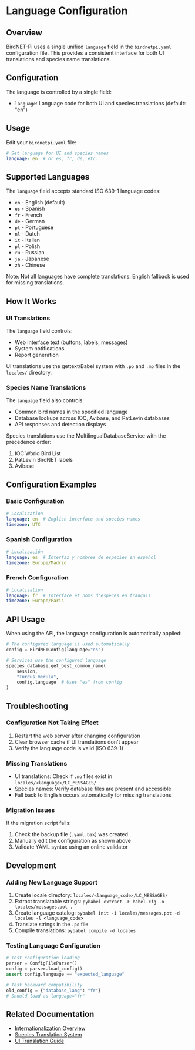 # Language Configuration

## Overview

BirdNET-Pi uses a single unified `language` field in the `birdnetpi.yaml` configuration file. This provides a consistent interface for both UI translations and species name translations.

## Configuration

The language is controlled by a single field:
- `language`: Language code for both UI and species translations (default: "en")

## Usage

Edit your `birdnetpi.yaml` file:
```yaml
# Set language for UI and species names
language: en  # or es, fr, de, etc.
```

## Supported Languages

The `language` field accepts standard ISO 639-1 language codes:
- `en` - English (default)
- `es` - Spanish
- `fr` - French
- `de` - German
- `pt` - Portuguese
- `nl` - Dutch
- `it` - Italian
- `pl` - Polish
- `ru` - Russian
- `ja` - Japanese
- `zh` - Chinese

Note: Not all languages have complete translations. English fallback is used for missing translations.

## How It Works

### UI Translations
The `language` field controls:
- Web interface text (buttons, labels, messages)
- System notifications
- Report generation

UI translations use the gettext/Babel system with `.po` and `.mo` files in the `locales/` directory.

### Species Name Translations
The `language` field also controls:
- Common bird names in the specified language
- Database lookups across IOC, Avibase, and PatLevin databases
- API responses and detection displays

Species translations use the MultilingualDatabaseService with the precedence order:
1. IOC World Bird List
2. PatLevin BirdNET labels
3. Avibase

## Configuration Examples

### Basic Configuration
```yaml
# Localization
language: en  # English interface and species names
timezone: UTC
```

### Spanish Configuration
```yaml
# Localización
language: es  # Interfaz y nombres de especies en español
timezone: Europe/Madrid
```

### French Configuration
```yaml
# Localisation
language: fr  # Interface et noms d'espèces en français
timezone: Europe/Paris
```

## API Usage

When using the API, the language configuration is automatically applied:

```python
# The configured language is used automatically
config = BirdNETConfig(language="es")

# Services use the configured language
species_database.get_best_common_name(
    session,
    "Turdus merula",
    config.language  # Uses "es" from config
)
```

## Troubleshooting

### Configuration Not Taking Effect
1. Restart the web server after changing configuration
2. Clear browser cache if UI translations don't appear
3. Verify the language code is valid (ISO 639-1)

### Missing Translations
- UI translations: Check if `.mo` files exist in `locales/<language>/LC_MESSAGES/`
- Species names: Verify database files are present and accessible
- Fall back to English occurs automatically for missing translations

### Migration Issues
If the migration script fails:
1. Check the backup file (`.yaml.bak`) was created
2. Manually edit the configuration as shown above
3. Validate YAML syntax using an online validator

## Development

### Adding New Language Support
1. Create locale directory: `locales/<language_code>/LC_MESSAGES/`
2. Extract translatable strings: `pybabel extract -F babel.cfg -o locales/messages.pot .`
3. Create language catalog: `pybabel init -i locales/messages.pot -d locales -l <language_code>`
4. Translate strings in the `.po` file
5. Compile translations: `pybabel compile -d locales`

### Testing Language Configuration
```python
# Test configuration loading
parser = ConfigFileParser()
config = parser.load_config()
assert config.language == "expected_language"

# Test backward compatibility
old_config = {"database_lang": "fr"}
# Should load as language="fr"
```

## Related Documentation
- [Internationalization Overview](./README.md)
- [Species Translation System](./species-translation.md)
- [UI Translation Guide](./ui-translations.md)
